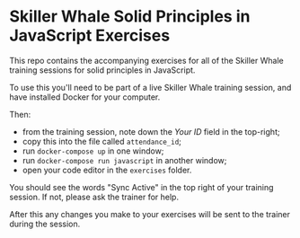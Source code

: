 # Skiller Whale Solid Principles in JavaScript Exercises

This repo contains the accompanying exercises for all of the Skiller Whale
training sessions for solid principles in JavaScript.

To use this you'll need to be part of a live Skiller Whale training session, and
have installed Docker for your computer.

Then:

* from the training session, note down the _Your ID_ field in the top-right;
* copy this into the file called `attendance_id`;
* run `docker-compose up` in one window;
* run `docker-compose run javascript` in another window;
* open your code editor in the `exercises` folder.

You should see the words "Sync Active" in the top right of your training session.
If not, please ask the trainer for help.

After this any changes you make to your exercises will be sent to the trainer
during the session.

